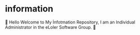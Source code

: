 # information
🌈 Hello Welcome to My İnfotmation Repository, I am an Individual Administrator in the eLoler Software Group. 👑
